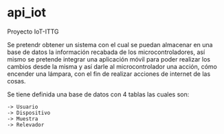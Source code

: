 # api_iot
Proyecto IoT-ITTG

Se pretendr obtener un sistema con el cual se puedan almacenar en una base de datos 
la información recabada de los microcontroladores, así mismo se pretende integrar
una aplicación móvil para poder realizar los cambios desde la misma y así darle 
al microcontrolador una acción, cómo encender una lámpara, con el fin de realizar 
acciones de internet de las cosas.

Se tiene definida una base de datos con 4 tablas las cuales son:

    -> Usuario
    -> Dispositivo
    -> Muestra
    -> Relevador
